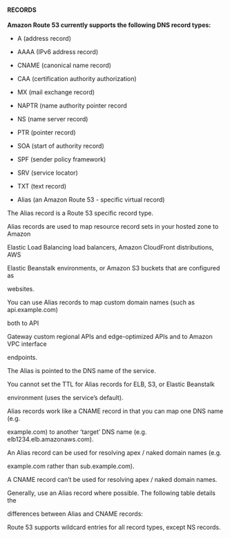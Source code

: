 #### RECORDS


**Amazon Route 53 currently supports the following DNS record types:**


- A (address record)

- AAAA (IPv6 address record)

- CNAME (canonical name record)

- CAA (certification authority authorization)

- MX (mail exchange record)

- NAPTR (name authority pointer record

- NS (name server record)

- PTR (pointer record)

- SOA (start of authority record)

- SPF (sender policy framework)

- SRV (service locator)

- TXT (text record)

- Alias (an Amazon Route 53 - specific virtual record)


The Alias record is a Route 53 specific record type.


Alias records are used to map resource record sets in your hosted zone to Amazon

Elastic Load Balancing load balancers, Amazon CloudFront distributions, AWS

Elastic Beanstalk environments, or Amazon S3 buckets that are configured as

websites.


You can use Alias records to map custom domain names (such as api.example.com)

both to API


Gateway custom regional APIs and edge-optimized APIs and to Amazon VPC interface

endpoints.


The Alias is pointed to the DNS name of the service.


You cannot set the TTL for Alias records for ELB, S3, or Elastic Beanstalk

environment (uses the service’s default).


Alias records work like a CNAME record in that you can map one DNS name (e.g.

example.com) to another ‘target’ DNS name (e.g. elb1234.elb.amazonaws.com).


An Alias record can be used for resolving apex / naked domain names (e.g.

example.com rather than sub.example.com).


A CNAME record can’t be used for resolving apex / naked domain names.


Generally, use an Alias record where possible. The following table details the

differences between Alias and CNAME records:


Route 53 supports wildcard entries for all record types, except NS records.

